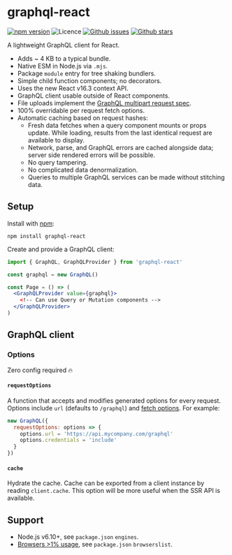 # graphql-react

[![npm version](https://img.shields.io/npm/v/graphql-react.svg)](https://npm.im/graphql-react) ![Licence](https://img.shields.io/npm/l/graphql-react.svg) [![Github issues](https://img.shields.io/github/issues/jaydenseric/graphql-react.svg)](https://github.com/jaydenseric/graphql-react/issues) [![Github stars](https://img.shields.io/github/stars/jaydenseric/graphql-react.svg)](https://github.com/jaydenseric/graphql-react/stargazers)

A lightweight GraphQL client for React.

* Adds ~ 4 KB to a typical bundle.
* Native ESM in Node.js via `.mjs`.
* Package `module` entry for tree shaking bundlers.
* Simple child function components; no decorators.
* Uses the new React v16.3 context API.
* GraphQL client usable outside of React components.
* File uploads implement the [GraphQL multipart request spec](https://github.com/jaydenseric/graphql-multipart-request-spec).
* 100% overridable per request fetch options.
* Automatic caching based on request hashes:
  * Fresh data fetches when a query component mounts or props update. While loading, results from the last identical request are available to display.
  * Network, parse, and GraphQL errors are cached alongside data; server side rendered errors will be possible.
  * No query tampering.
  * No complicated data denormalization.
  * Queries to multiple GraphQL services can be made without stitching data.

## Setup

Install with [npm](https://npmjs.com):

```shell
npm install graphql-react
```

Create and provide a GraphQL client:

```jsx
import { GraphQL, GraphQLProvider } from 'graphql-react'

const graphql = new GraphQL()

const Page = () => (
  <GraphQLProvider value={graphql}>
    <!-- Can use Query or Mutation components -->
  </GraphQLProvider>
)
```

## GraphQL client

### Options

Zero config required 🔥

#### `requestOptions`

A function that accepts and modifies generated options for every request. Options include `url` (defaults to `/graphql`) and [fetch options](https://github.github.io/fetch/#options). For example:

```js
new GraphQL({
  requestOptions: options => {
    options.url = 'https://api.mycompany.com/graphql'
    options.credentials = 'include'
  }
})
```

#### `cache`

Hydrate the cache. Cache can be exported from a client instance by reading `client.cache`. This option will be more useful when the SSR API is available.

## Support

* Node.js v6.10+, see `package.json` `engines`.
* [Browsers >1% usage](http://browserl.ist/?q=%3E1%25), see `package.json` `browserslist`.
